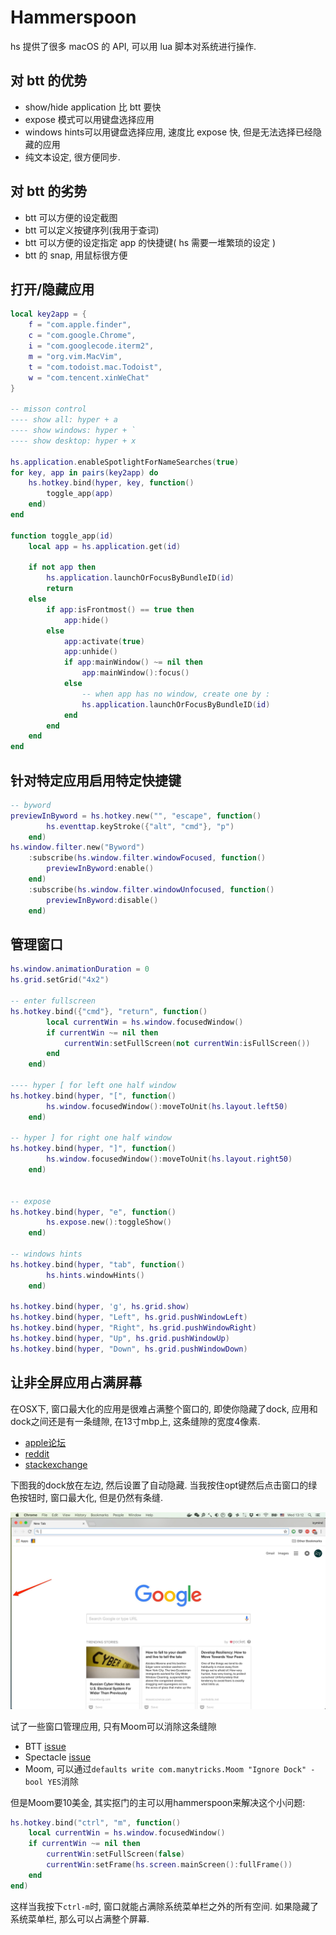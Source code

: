 # Hammerspoon

hs 提供了很多 macOS 的 API, 可以用 lua 脚本对系统进行操作.

## 对 btt 的优势

- show/hide application 比 btt 要快
- expose 模式可以用键盘选择应用
- windows hints可以用键盘选择应用, 速度比 expose 快, 但是无法选择已经隐藏的应用
- 纯文本设定, 很方便同步.

## 对 btt 的劣势

- btt 可以方便的设定截图
- btt 可以定义按键序列(我用于查词)
- btt 可以方便的设定指定 app 的快捷键( hs 需要一堆繁琐的设定 )
- btt 的 snap, 用鼠标很方便

## 打开/隐藏应用

```lua
local key2app = {
    f = "com.apple.finder",
    c = "com.google.Chrome",
    i = "com.googlecode.iterm2",
    m = "org.vim.MacVim",
    t = "com.todoist.mac.Todoist",
    w = "com.tencent.xinWeChat"
}

-- misson control
---- show all: hyper + a
---- show windows: hyper + `
---- show desktop: hyper + x

hs.application.enableSpotlightForNameSearches(true)
for key, app in pairs(key2app) do
    hs.hotkey.bind(hyper, key, function()
        toggle_app(app)
    end)
end

function toggle_app(id)
    local app = hs.application.get(id)

    if not app then
        hs.application.launchOrFocusByBundleID(id)
        return
    else
        if app:isFrontmost() == true then
            app:hide()
        else
            app:activate(true)
            app:unhide()
            if app:mainWindow() ~= nil then
                app:mainWindow():focus()
            else
                -- when app has no window, create one by :
                hs.application.launchOrFocusByBundleID(id)
            end
        end
    end
end
```

## 针对特定应用启用特定快捷键

```lua
-- byword
previewInByword = hs.hotkey.new("", "escape", function()
        hs.eventtap.keyStroke({"alt", "cmd"}, "p")
    end)
hs.window.filter.new("Byword")
    :subscribe(hs.window.filter.windowFocused, function()
        previewInByword:enable()
    end)
    :subscribe(hs.window.filter.windowUnfocused, function()
        previewInByword:disable()
    end)
```

## 管理窗口

```lua
hs.window.animationDuration = 0
hs.grid.setGrid("4x2")

-- enter fullscreen
hs.hotkey.bind({"cmd"}, "return", function()
        local currentWin = hs.window.focusedWindow()
        if currentWin ~= nil then
            currentWin:setFullScreen(not currentWin:isFullScreen())
        end
    end)

---- hyper [ for left one half window
hs.hotkey.bind(hyper, "[", function()
        hs.window.focusedWindow():moveToUnit(hs.layout.left50)
    end)

-- hyper ] for right one half window
hs.hotkey.bind(hyper, "]", function()
        hs.window.focusedWindow():moveToUnit(hs.layout.right50)
    end)


-- expose
hs.hotkey.bind(hyper, "e", function()
        hs.expose.new():toggleShow()
    end)

-- windows hints
hs.hotkey.bind(hyper, "tab", function()
        hs.hints.windowHints()
    end)

hs.hotkey.bind(hyper, 'g', hs.grid.show)
hs.hotkey.bind(hyper, "Left", hs.grid.pushWindowLeft)
hs.hotkey.bind(hyper, "Right", hs.grid.pushWindowRight)
hs.hotkey.bind(hyper, "Up", hs.grid.pushWindowUp)
hs.hotkey.bind(hyper, "Down", hs.grid.pushWindowDown)

```

## 让非全屏应用占满屏幕

在OSX下, 窗口最大化的应用是很难占满整个窗口的, 即使你隐藏了dock, 应用和dock之间还是有一条缝隙, 在13寸mbp上, 这条缝隙的宽度4像素.

- [apple论坛](https://discussions.apple.com/thread/4705591?start=0&tstart=0)
- [reddit](https://www.reddit.com/r/osx/comments/308jxj/4px_margin_created_by_the_dock_its_not_much_but/)
- [stackexchange](https://apple.stackexchange.com/questions/141800/gap-at-the-bottom-of-maximized-windows)

下图我的dock放在左边, 然后设置了自动隐藏. 当我按住opt键然后点击窗口的绿色按钮时, 窗口最大化, 但是仍然有条缝.

![dock-gap](dock-gap.jpg)

试了一些窗口管理应用, 只有Moom可以消除这条缝隙

- BTT [issue](https://github.com/fifafu/BetterTouchTool/issues/672#issuecomment-308148706)
- Spectacle [issue](https://github.com/eczarny/spectacle/issues/555)
- Moom, 可以通过`defaults write com.manytricks.Moom "Ignore Dock" -bool YES`消除

但是Moom要10美金, 其实抠门的主可以用hammerspoon来解决这个小问题:

```lua
hs.hotkey.bind("ctrl", "m", function()
    local currentWin = hs.window.focusedWindow()
    if currentWin ~= nil then
        currentWin:setFullScreen(false)
        currentWin:setFrame(hs.screen.mainScreen():fullFrame())
    end
end)
```

这样当我按下`ctrl-m`时, 窗口就能占满除系统菜单栏之外的所有空间. 如果隐藏了系统菜单栏, 那么可以占满整个屏幕.
